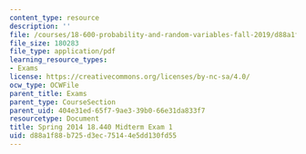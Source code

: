 ```yaml
---
content_type: resource
description: ''
file: /courses/18-600-probability-and-random-variables-fall-2019/d88a1f88b725d3ec75144e5dd130fd55_MIT18_600F19_mid1_2014.pdf
file_size: 180283
file_type: application/pdf
learning_resource_types:
- Exams
license: https://creativecommons.org/licenses/by-nc-sa/4.0/
ocw_type: OCWFile
parent_title: Exams
parent_type: CourseSection
parent_uid: 404e31ed-65f7-9ae3-39b0-66e31da833f7
resourcetype: Document
title: Spring 2014 18.440 Midterm Exam 1
uid: d88a1f88-b725-d3ec-7514-4e5dd130fd55
---
```

